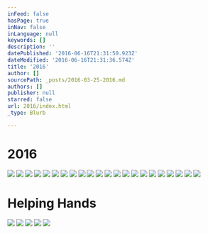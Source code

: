 ```yaml
---
inFeed: false
hasPage: true
inNav: false
inLanguage: null
keywords: []
description: ''
datePublished: '2016-06-16T21:31:50.923Z'
dateModified: '2016-06-16T21:31:36.574Z'
title: '2016'
author: []
sourcePath: _posts/2016-03-25-2016.md
authors: []
publisher: null
starred: false
url: 2016/index.html
_type: Blurb

---
```

# 2016
![](https://the-grid-user-content.s3-us-west-2.amazonaws.com/a0970667-cdef-48d2-b25d-f414c9f0ce33.jpg)
![](https://the-grid-user-content.s3-us-west-2.amazonaws.com/57006bf4-1bca-40b9-b480-f6adef9c2da9.jpg)
![](https://the-grid-user-content.s3-us-west-2.amazonaws.com/568a0d8d-256a-444e-ad91-f849bb78f3a4.jpg)
![](https://the-grid-user-content.s3-us-west-2.amazonaws.com/07c37509-3ed6-4f9b-accc-1f35652bbccc.jpg)
![](https://the-grid-user-content.s3-us-west-2.amazonaws.com/035ed8c3-c38a-47d9-8eeb-d86a3577fc2b.jpg)
![](https://the-grid-user-content.s3-us-west-2.amazonaws.com/49aa2a44-f6d3-4926-94c5-17181a1cc591.jpg)
![](https://the-grid-user-content.s3-us-west-2.amazonaws.com/08ddcfd0-ba9b-4883-8284-0e98dba46a13.jpg)
![](https://the-grid-user-content.s3-us-west-2.amazonaws.com/33e918d4-c43e-4746-9a28-2f33f5841fc7.jpg)
![](https://the-grid-user-content.s3-us-west-2.amazonaws.com/96accd46-47b2-4aca-b892-d2efcc9d2ab6.jpg)
![](https://imgflo.herokuapp.com/graph/vahj1ThiexotieMo/bcf8ff8544ea9ed3dc4a82bed566b24b/passthrough.jpg?height=600&input=https%3A%2F%2Fs3-us-west-2.amazonaws.com%2Fthe-grid-img%2Fp%2Fc978387aa026da148e67b9e0e2c3760ce96aefc3.jpg&width=446)
![](https://imgflo.herokuapp.com/graph/vahj1ThiexotieMo/db2bafd97ae9eba472347c41373b1702/passthrough.jpg?height=600&input=https%3A%2F%2Fs3-us-west-2.amazonaws.com%2Fthe-grid-img%2Fp%2Fbad8060bfafbb46576f1320152505af455b09952.jpg&width=444)
![](https://imgflo.herokuapp.com/graph/vahj1ThiexotieMo/8a4ee18329a5064aafda74db2e11ff65/passthrough.jpg?height=600&input=https%3A%2F%2Fthe-grid-user-content.s3-us-west-2.amazonaws.com%2F8006d867-32ff-468f-909a-e1caab9ca581.jpg&width=450)
![](https://imgflo.herokuapp.com/graph/vahj1ThiexotieMo/bd3006c2a8a42806d3bce3960c1f7594/passthrough.jpg?height=600&input=https%3A%2F%2Fthe-grid-user-content.s3-us-west-2.amazonaws.com%2F17ff6c44-566b-4f1b-bef0-f0468afff296.jpg&width=449)
![](https://imgflo.herokuapp.com/graph/vahj1ThiexotieMo/fdc2adc52c51e2259836264c8053d877/passthrough.jpg?height=600&input=https%3A%2F%2Fs3-us-west-2.amazonaws.com%2Fthe-grid-img%2Fp%2F38618cc2d1710dede5efb6d0946cc4aacb7be834.jpg&width=440)
![](https://imgflo.herokuapp.com/graph/vahj1ThiexotieMo/fb7bceec23ed29f85b3849e0c357b089/passthrough.jpg?height=600&input=https%3A%2F%2Fthe-grid-user-content.s3-us-west-2.amazonaws.com%2F79e36626-6c8a-45f6-a086-eb861b21a82b.jpg&width=445)
![](https://imgflo.herokuapp.com/graph/vahj1ThiexotieMo/70b6821cb114dff843f3ff0e513c277f/passthrough.jpg?height=558&input=https%3A%2F%2Fthe-grid-user-content.s3-us-west-2.amazonaws.com%2Fcf19bb62-71c4-449d-9602-0595dca98f3a.jpg&width=750)
![](https://imgflo.herokuapp.com/graph/vahj1ThiexotieMo/5d6b2387900fa858e7389c00a998c3e9/passthrough.jpg?height=522&input=https%3A%2F%2Fs3-us-west-2.amazonaws.com%2Fthe-grid-img%2Fp%2F88b2e51f17bf1df14562ddee331d45219e9c0da8.jpg&width=750)
![](https://imgflo.herokuapp.com/graph/vahj1ThiexotieMo/047f52a7bc8c365a00f04209334497d3/passthrough.jpg?height=600&input=https%3A%2F%2Fs3-us-west-2.amazonaws.com%2Fthe-grid-img%2Fp%2F2c4baaa8d7ec5f7d40921225bcc2e94a61325a80.jpg&width=397)
![](https://imgflo.herokuapp.com/graph/vahj1ThiexotieMo/724f9c3b9745db170df2612e6c5074bf/passthrough.jpg?height=600&input=https%3A%2F%2Fs3-us-west-2.amazonaws.com%2Fthe-grid-img%2Fp%2Fd6c4f71c21acedd6b669b80ba731627baf44b932.jpg&width=421)
![](https://imgflo.herokuapp.com/graph/vahj1ThiexotieMo/ffd8189483febf3d5d14dd96102b65e1/passthrough.jpg?height=600&input=https%3A%2F%2Fs3-us-west-2.amazonaws.com%2Fthe-grid-img%2Fp%2F3bbe218a4020b4c85b8a503aac1ca5717c8040d5.jpg&width=410)
![](https://imgflo.herokuapp.com/graph/vahj1ThiexotieMo/16754ecc1982c3df392df08ac3997fb9/passthrough.jpg?height=600&input=https%3A%2F%2Fthe-grid-user-content.s3-us-west-2.amazonaws.com%2Fda301136-0222-4209-ae6b-d90448d66857.jpg&width=429)
![](https://imgflo.herokuapp.com/graph/vahj1ThiexotieMo/a7c790fe769932768a4f42b9a07b6f7f/passthrough.jpg?height=600&input=https%3A%2F%2Fthe-grid-user-content.s3-us-west-2.amazonaws.com%2F9ce20d55-d8e9-48d4-910b-442cad14c209.jpg&width=410)

# Helping Hands
![](https://imgflo.herokuapp.com/graph/vahj1ThiexotieMo/23e1b3dd93b1de0bbc17c74775fad189/passthrough.jpg?height=600&input=https%3A%2F%2Fthe-grid-user-content.s3-us-west-2.amazonaws.com%2Fd4014be1-130c-4a7c-bcd7-0ff48cfadb6e.jpg&width=364)
![](https://imgflo.herokuapp.com/graph/vahj1ThiexotieMo/abe56671acdc6cd06ee54d5fc4e492ce/passthrough.jpg?height=600&input=https%3A%2F%2Fthe-grid-user-content.s3-us-west-2.amazonaws.com%2Fe62c3563-8a3b-444e-b86a-7c4d1ff5d028.jpg&width=364)
![](https://imgflo.herokuapp.com/graph/vahj1ThiexotieMo/1f7c486ddba5c374cb32f004323a9c51/passthrough.jpg?height=600&input=https%3A%2F%2Fthe-grid-user-content.s3-us-west-2.amazonaws.com%2F885dc564-5e77-4217-b02b-0cca64dbc232.jpg&width=364)
![](https://imgflo.herokuapp.com/graph/vahj1ThiexotieMo/561273f9e5747544cd3c314465bdc4ff/passthrough.jpg?height=600&input=https%3A%2F%2Fthe-grid-user-content.s3-us-west-2.amazonaws.com%2Fb8de3396-be74-4fee-a72f-b1b7286be9a1.jpg&width=364)
![](https://imgflo.herokuapp.com/graph/vahj1ThiexotieMo/137414668f79dca75c198f7ae925a3ca/passthrough.jpg?height=600&input=https%3A%2F%2Fthe-grid-user-content.s3-us-west-2.amazonaws.com%2F92d1a153-3f36-4625-90c8-af2b642fcd01.jpg&width=364)